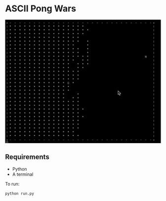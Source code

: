 # ASCII Pong Wars

![Screenrecording](recording.gif)


## Requirements

* Python
* A terminal

To run:
```
python run.py
```